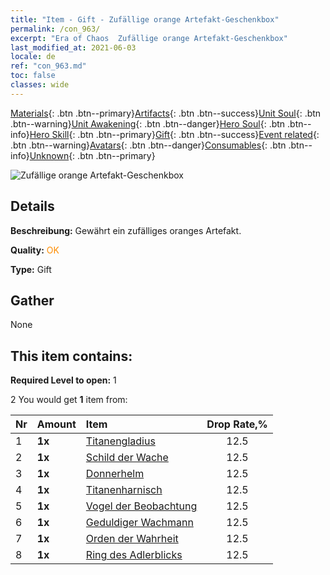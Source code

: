 ```yaml
---
title: "Item - Gift - Zufällige orange Artefakt-Geschenkbox"
permalink: /con_963/
excerpt: "Era of Chaos  Zufällige orange Artefakt-Geschenkbox"
last_modified_at: 2021-06-03
locale: de
ref: "con_963.md"
toc: false
classes: wide
---
```

 [Materials](/ItemsDE/){: .btn .btn--primary}[Artifacts](/ItemsDE/Artifacts/){: .btn .btn--success}[Unit Soul](/ItemsDE/UnitSoul/){: .btn .btn--warning}[Unit Awakening](/ItemsDE/UnitAwakening/){: .btn .btn--danger}[Hero Soul](/ItemsDE/HeroSoul/){: .btn .btn--info}[Hero Skill](/ItemsDE/HeroSkill/){: .btn .btn--primary}[Gift](/ItemsDE/Gift/){: .btn .btn--success}[Event related](/ItemsDE/Events/){: .btn .btn--warning}[Avatars](/ItemsDE/Avatars/){: .btn .btn--danger}[Consumables](/ItemsDE/Consumables/){: .btn .btn--info}[Unknown](/ItemsDE/Unknown/){: .btn .btn--primary}

 ![Zufällige orange Artefakt-Geschenkbox](/images/t/i_907046.png)

## Details
 **Beschreibung:** Gewährt ein zufälliges oranges Artefakt.

 **Quality:** <span style="color: #FF8C00">OK</span>

 **Type:** Gift

## Gather

  None

## This item contains:

 **Required Level to open:** 1

 2 You would get **1** item  from:

  | Nr | Amount |     Item    | Drop Rate,% |
  |:---|:-------|:------------|:---------:|
  | 1 |  **1x** | [Titanengladius](/ItemsDE/art_156/) | 12.5 | 
  | 2 |  **1x** | [Schild der Wache](/ItemsDE/art_157/) | 12.5 | 
  | 3 |  **1x** | [Donnerhelm](/ItemsDE/art_158/) | 12.5 | 
  | 4 |  **1x** | [Titanenharnisch](/ItemsDE/art_159/) | 12.5 | 
  | 5 |  **1x** | [Vogel der Beobachtung](/ItemsDE/art_132/) | 12.5 | 
  | 6 |  **1x** | [Geduldiger Wachmann](/ItemsDE/art_133/) | 12.5 | 
  | 7 |  **1x** | [Orden der Wahrheit](/ItemsDE/art_134/) | 12.5 | 
  | 8 |  **1x** | [Ring des Adlerblicks](/ItemsDE/art_135/) | 12.5 | 

